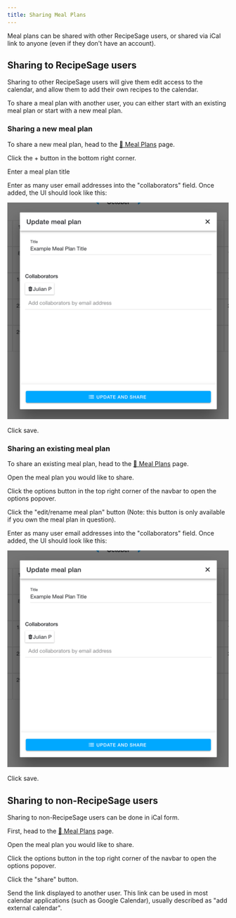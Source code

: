 ```yaml
---
title: Sharing Meal Plans
---
```


Meal plans can be shared with other RecipeSage users, or shared via iCal link to anyone (even if they don't have an account).

## Sharing to RecipeSage users

Sharing to other RecipeSage users will give them edit access to the calendar, and allow them to add their own recipes to the calendar.

To share a meal plan with another user, you can either start with an existing meal plan or start with a new meal plan.

### Sharing a new meal plan

To share a new meal plan, head to the [📱 Meal Plans](https://recipesage.com/#/meal-plans) page.

Click the + button in the bottom right corner.

Enter a meal plan title

Enter as many user email addresses into the "collaborators" field. Once added, the UI should look like this:

<img className="screenshot" src="/img/meal-plan-edit.png"></img>

Click save.

### Sharing an existing meal plan

To share an existing meal plan, head to the [📱 Meal Plans](https://recipesage.com/#/meal-plans) page.

Open the meal plan you would like to share.

Click the options button in the top right corner of the navbar to open the options popover.

Click the "edit/rename meal plan" button (Note: this button is only available if you own the meal plan in question).

Enter as many user email addresses into the "collaborators" field. Once added, the UI should look like this:

<img className="screenshot" src="/img/meal-plan-edit.png"></img>

Click save.

## Sharing to non-RecipeSage users

Sharing to non-RecipeSage users can be done in iCal form.

First, head to the [📱 Meal Plans](https://recipesage.com/#/meal-plans) page.

Open the meal plan you would like to share.

Click the options button in the top right corner of the navbar to open the options popover.

Click the "share" button.

Send the link displayed to another user. This link can be used in most calendar applications (such as Google Calendar), usually described as "add external calendar".

